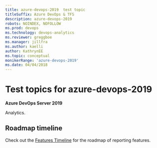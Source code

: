 ```yaml
---
title: azure-devops-2019  test topic
titleSuffix: Azure DevOps & TFS 
description: azure-devops-2019   
robots: NOINDEX, NOFOLLOW
ms.prod: devops
ms.technology: devops-analytics
ms.reviewer: greggboe
ms.manager: jillfra
ms.author: kaelli
author: KathrynEE
ms.topic: conceptual
monikerRange: 'azure-devops-2019'
ms.date: 04/04/2018
---
```


# Test topics for azure-devops-2019

**Azure DevOps Server 2019**

 Analytics.

## Roadmap timeline

Check out the [Features Timeline](/azure/devops/release-notes/) for the roadmap of reporting features.
